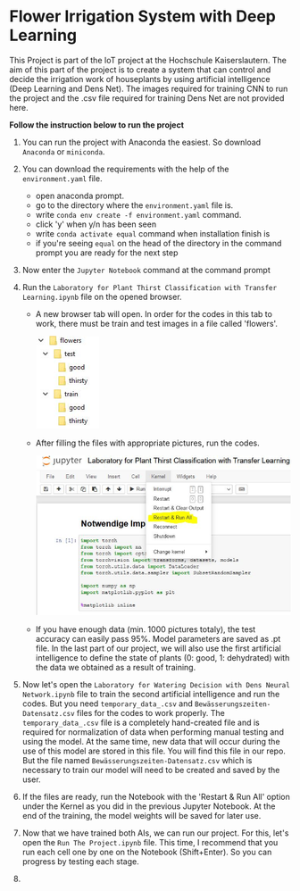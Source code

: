 [//]: # (Image References)

[image1]: ./assets/folders.JPG "Folder Design"
[image2]: ./assets/run_lab1.JPG "Lab CNN"

# Flower Irrigation System with Deep Learning 

This Project is part of the IoT project at the Hochschule Kaiserslautern. The aim of this part of the project is to create a system that can control and decide the irrigation work of houseplants by using artificial intelligence (Deep Learning and Dens Net). The images required for training CNN to run the project and the .csv file required for training Dens Net are not provided here. 

**Follow the instruction below to run the project**

1. You can run the project with Anaconda the easiest. So download `Anaconda` or `miniconda`.

2. You can download the requirements with the help of the `environment.yaml` file.

    - open anaconda prompt.
    - go to the directory where the `environment.yaml` file is.
    - write `conda env create -f environment.yaml` command. 
    - click 'y' when y/n has been seen
    - write `conda activate equal` command when installation finish is
    - if you're seeing `equal` on the head of the directory in the command prompt you are ready for the next step
    
3. Now enter the `Jupyter Notebook` command at the command prompt

4. Run the `Laboratory for Plant Thirst Classification with Transfer Learning.ipynb` file on the opened browser.

    * A new browser tab will open. In order for the codes in this tab to work, there must be train and test images in a file called 'flowers'. 
    
        ![Folder Design][image1]
        
    * After filling the files with appropriate pictures, run the codes. 
    
        ![Lab CNN][image2]
        
    * If you have enough data (min. 1000 pictures totaly), the test accuracy can easily pass 95%. Model parameters are saved as .pt file. In the last part of our project, we will also use the first artificial intelligence to define the state of plants (0: good, 1: dehydrated) with the data we obtained as a result of training.
    
5. Now let's open the `Laboratory for Watering Decision with Dens Neural Network.ipynb` file to train the second artificial intelligence and run the codes. But you need `temporary_data_.csv` and `Bewässerungszeiten-Datensatz.csv` files for the codes to work properly. The `temporary_data_.csv` file is a completely hand-created file and is required for normalization of data when performing manual testing and using the model. At the same time, new data that will occur during the use of this model are stored in this file. You will find this file in our repo. But the file named `Bewässerungszeiten-Datensatz.csv` which is necessary to train our model will need to be created and saved by the user. 

6. If the files are ready, run the Notebook with the 'Restart & Run All' option under the Kernel as you did in the previous Jupyter Notebook. At the end of the training, the model weights will be saved for later use.

7. Now that we have trained both AIs, we can run our project. For this, let's open the `Run The Project.ipynb` file. This time, I recommend that you run each cell one by one on the Notebook (Shift+Enter). So you can progress by testing each stage.

8. 